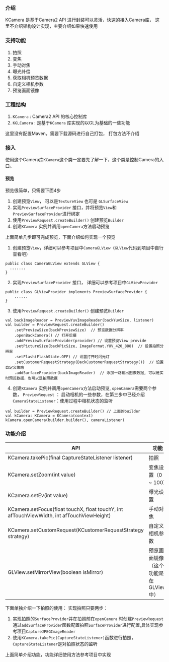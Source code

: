 ### 介绍
KCamera 是基于Camera2 API 进行封装可以灵活，快速的接入Camera库， 这里不介绍架构设计实现，主要介绍如果快速使用

### 支持功能
1. 拍照
2. 变焦
3. 手动对焦
4. 曝光补偿
5. 获取相机预览数据
6. 自定义相机参数
7. 预览画面镜像

### 工程结构
1. `KCamera` : Camera2 API 的核心控制库
2. `KGLCamera` : 是基于`KCamera` 库实现的以GL为基础的一些功能

这里没有配置Maven，需要下载源码进行自己打包， 打包方法不介绍

### 接入
使用这个Camera库`KCamera`这个类一定要先了解一下，这个类是控制Camera的入口。
#### 预览
预览很简单，只需要下面4步
1. 创建预览`View`， 可以是`TextureView` 也可是 `GLSurfaceView`
2. 实现`PreviewSurfaceProvider` 接口，并将预览`View`和 `PreviewSurfaceProvider`进行绑定
3. 使用`PreviewRequest.createBuilder()` 创建预览`Builder`
4. 创建`KCamera` 实例并调用`openCamera`方法启动预览

上面简单几步即可完成预览，下面介绍如何实现一个预览
1. 创建预览`View`，详细可以参考项目中`CameraGLView`（`GLView`代码到项目中自行查看吧）

```
public class CameraGLView extends GLView {
  .......
}
```
2. 实现`PreviewSurfaceProvider` 接口， 详细可以参考项目中`GLViewProvider`

```
public class GLViewProvider implements PreviewSurfaceProvider {
    ......
}
```
3. 使用`PreviewRequest.createBuilder()` 创建预览`Builder`

```
val backImageReader = PreviewYuvImageReader(backYuvSize, listener)
val builder = PreviewRequest.createBuilder()
    .setPreviewSize(backPreviewSize)  // 预览数据分辨率
    .openBackCamera() // 打开后摄
    .addPreviewSurfaceProvider(provider) // 设置预览View provide
    .setPictureSize(backPicSize, ImageFormat.YUV_420_888)  // 设置拍照分辨率
    .setFlash(FlashState.OFF) // 设置打开时闪光灯
    .setCustomerRequestStrategy(BackCustomerRequestStrategy())  // 设置自定义策略
    .addSurfaceProvider(backImageReader)  // 添加一路输出图像数据, 可以是实时预览数据，也可以是拍照数据
```
4. 创建`KCamera` 实例并调用`openCamera`方法启动预览, `openCamera`需要两个参数，
   `PreviewRequest` ： 启动相机的一些参数，在第三步中已经介绍
   `CameraStateListener`：使用过程中相机状态的监听
```
val builder = PreviewRequest.createBuilder() // 上面的builder
val kCamera: KCamera = KCamera(context)
kCamera.openCamera(builder.builder(), cameraListener)
```

### 功能介绍

| API | 功能 |
| --- | --- |
| KCamera.takePic(final CaptureStateListener listener) | 拍照 |
| KCamera.setZoom(int value) |  变焦设置（0 ~ 100）|
| KCamera.setEv(int value) |  曝光设置|
| KCamera.setFocus(float touchX, float touchY, int afTouchViewWidth, int afTouchViewHeight)|  手动对焦|
| KCamera.setCustomRequest(KCustomerRequestStrategy strategy)|  自定义相机参数|
| GLView.setMirrorView(boolean isMirror) |  预览画面镜像（这个功能是在GLView 中）|



下面单独介绍一下拍照的使用：
实现拍照只要两步：
1. 实现拍照的`SurfaceProvider`并在拍照前在`openCamera` 时创建`PreviewRequest`通过`addSurfaceProvider`函数配置拍照`SurfaceProvider`进行配置,具体实现参考项目`CaptureJPEGImageReader`
2. 使用`KCamera.takePic(CaptureStateListener)`函数进行拍照， `CaptureStateListener`是对拍照状态的监听

上面简单介绍功能，功能详细使用方法参考项目中实现